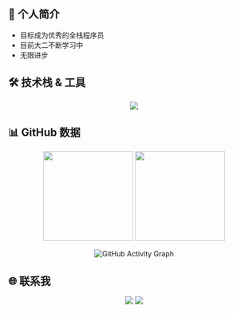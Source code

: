 

## 📌 个人简介

- 目标成为优秀的全栈程序员
- 目前大二不断学习中
- 无限进步

## 🛠 技术栈 & 工具

<p align="center">
  <img src="https://skillicons.dev/icons?i=windows,linux,ubuntu,bash,powershell,java,js,html,css,spring,vue,pinia,nodejs,webpack,vite,gulp,redis,mysql,git,github,docker,nginx,maven,npm,yarn,idea,vscode,sublime,md,ps&perline=20" />
</p>

## 📊 GitHub 数据

<p align="center">
  <img height="180em" src="https://github-readme-stats.vercel.app/api?username=domye&show_icons=true&theme=default&hide_border=true&bg_color=ffffff&text_color=333333&include_all_commits=true"/>
  <img height="180em" src="https://github-readme-stats.vercel.app/api/top-langs/?username=domye&layout=compact&theme=default&hide_border=true&bg_color=ffffff&text_color=333333"/>
</p>

<p align="center">
  <img src="https://github-readme-activity-graph.vercel.app/graph?username=domye&theme=github-light&hide_border=true&bg_color=ffffff&color=333333&line=1abc9c&point=3498db" alt="GitHub Activity Graph" />
</p>


## 🌐 联系我

<p align="center">
  <a href="https://www.domye.top"><img src="https://img.shields.io/badge/-个人网站-666666?style=flat&logo=About.me&logoColor=white" /></a>
  <a href="mailto:domye1@163.com"><img src="https://img.shields.io/badge/-Email-666666?style=flat&logo=gmail&logoColor=white" /></a>
</p>

